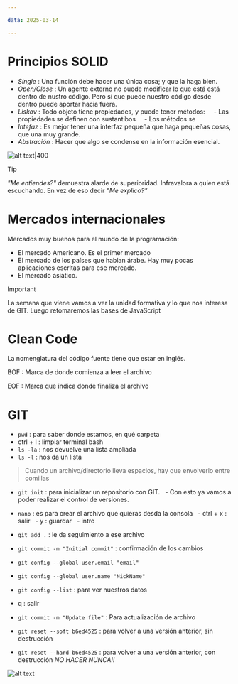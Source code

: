 ```yaml
---

data: 2025-03-14

---
```

# Principios SOLID

- _Single_ : Una función debe hacer una única cosa; y que la haga bien.
- _Open/Close_ : Un agente externo no puede modificar lo que está está dentro de nustro código. Pero sí que puede nuestro código desde dentro puede aportar hacia fuera.
- _Liskov_ : Todo objeto tiene propiedades, y puede tener métodos:
    - Las propiedades se definen con sustantibos
    - Los métodos se
- _Intefaz_ : Es mejor tener una interfaz pequeña que haga pequeñas cosas, que una muy grande.
- _Abstración_ : Hacer que algo se condense en la información esencial.

![alt text|400](CalculadoraBasica.svg)
  

> [!tip]
> *"Me entiendes?"* demuestra alarde de superioridad. Infravalora a quien está escuchando. En vez de eso decir *"Me explico?"*

# Mercados internacionales  

Mercados muy buenos para el mundo de la programación:
- El mercado Americano. Es el primer mercado
- El mercado de los países que hablan árabe. Hay muy pocas aplicaciones escritas para ese mercado.
- El mercado asiático.

> [!important]
> La semana que viene vamos a ver la unidad formativa y lo que nos interesa de GIT.
> Luego retomaremos las bases de JavaScript

# Clean Code

La nomenglatura del código fuente tiene que estar en inglés.  

BOF : Marca de donde comienza a leer el archivo

EOF : Marca que indica donde finaliza el archivo

# GIT 

- `pwd` : para saber donde estamos, en qué carpeta
- ctrl + l : limpiar terminal bash
- `ls -la` : nos devuelve una lista ampliada
- `ls -l` : nos da un lista

> Cuando un archivo/directorio lleva espacios, hay que envolverlo entre comillas

- `git init` : para inicializar un repositorio con GIT.
  - Con esto ya vamos a poder realizar el control de versiones.
- `nano` : es para crear el archivo que quieras desda la consola
  - ctrl + x : salir
  - y : guardar
  - intro  

- `git add .` : le da seguimiento a ese archivo

- `git commit -m "Initial commit"` : confirmación de los cambios

- `git config --global user.email "email"`

- `git config --global user.name "NickName"`

- `git config --list` : para ver nuestros datos

- q : salir

- `git commit -m "Update file"` : Para actualización de archivo

- `git reset --soft b6ed4525` : para volver a una versión anterior, sin destrucción

- `git reset --hard b6ed4525` : para volver a una versión anterior, con destrucción *NO HACER NUNCA!!*

![alt text](git.svg)